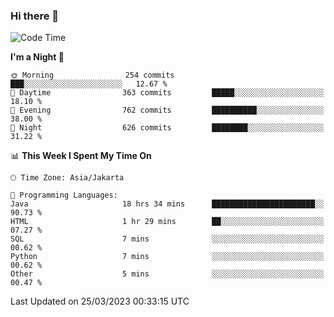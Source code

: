 ### Hi there 👋

<!--
**rmsubekti/rmsubekti** is a ✨ _special_ ✨ repository because its `README.md` (this file) appears on your GitHub profile.

Here are some ideas to get you started:

- 🔭 I’m currently working on ...
- 🌱 I’m currently learning ...
- 👯 I’m looking to collaborate on ...
- 🤔 I’m looking for help with ...
- 💬 Ask me about ...
- 📫 How to reach me: ...
- 😄 Pronouns: ...
- ⚡ Fun fact: ...
-->

<!--START_SECTION:waka-->
![Code Time](http://img.shields.io/badge/Code%20Time-1%2C238%20hrs%2010%20mins-blue)

**I'm a Night 🦉** 

```text
🌞 Morning                254 commits         ███░░░░░░░░░░░░░░░░░░░░░░   12.67 % 
🌆 Daytime                363 commits         █████░░░░░░░░░░░░░░░░░░░░   18.10 % 
🌃 Evening                762 commits         ██████████░░░░░░░░░░░░░░░   38.00 % 
🌙 Night                  626 commits         ████████░░░░░░░░░░░░░░░░░   31.22 % 
```


📊 **This Week I Spent My Time On** 

```text
🕑︎ Time Zone: Asia/Jakarta

💬 Programming Languages: 
Java                     18 hrs 34 mins      ███████████████████████░░   90.73 % 
HTML                     1 hr 29 mins        ██░░░░░░░░░░░░░░░░░░░░░░░   07.27 % 
SQL                      7 mins              ░░░░░░░░░░░░░░░░░░░░░░░░░   00.62 % 
Python                   7 mins              ░░░░░░░░░░░░░░░░░░░░░░░░░   00.62 % 
Other                    5 mins              ░░░░░░░░░░░░░░░░░░░░░░░░░   00.47 % 
```


 Last Updated on 25/03/2023 00:33:15 UTC
<!--END_SECTION:waka-->
